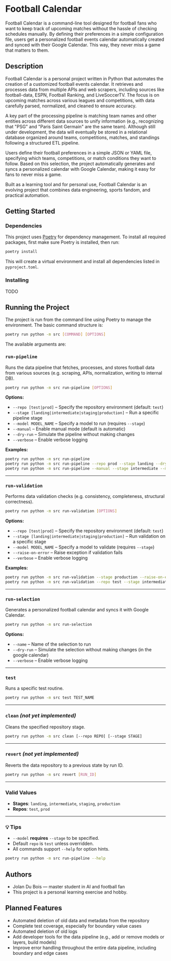 # Football Calendar

Football Calendar is a command-line tool designed for football fans who want to keep track of upcoming matches without the hassle of checking schedules manually. By defining their preferences in a simple configuration file, users get a personalized football events calendar automatically created and synced with their Google Calendar. This way, they never miss a game that matters to them.

## Description

Football Calendar is a personal project written in Python that automates the creation of a customized football events calendar. It retrieves and processes data from multiple APIs and web scrapers, including sources like football-data, ESPN, Football Ranking, and LiveSoccerTV. The focus is on upcoming matches across various leagues and competitions, with data carefully parsed, normalized, and cleaned to ensure accuracy.

A key part of the processing pipeline is matching team names and other entities across different data sources to unify information (e.g., recognizing that "PSG" and "Paris Saint Germain" are the same team). Although still under development, the data will eventually be stored in a relational database organized around teams, competitions, matches, and standings following a structured ETL pipeline.

Users define their football preferences in a simple JSON or YAML file, specifying which teams, competitions, or match conditions they want to follow. Based on this selection, the project automatically generates and syncs a personalized calendar with Google Calendar, making it easy for fans to never miss a game.

Built as a learning tool and for personal use, Football Calendar is an evolving project that combines data engineering, sports fandom, and practical automation.

## Getting Started

### Dependencies

This project uses [Poetry](https://python-poetry.org/) for dependency management. To install all required packages, first make sure Poetry is installed, then run:

```bash
poetry install
```

This will create a virtual environment and install all dependencies listed in `pyproject.toml`.

### Installing

TODO

## Running the Project

The project is run from the command line using Poetry to manage the environment. The basic command structure is:

```bash
poetry run python -m src [COMMAND] [OPTIONS]
```

The available arguments are:

### `run-pipeline`
Runs the data pipeline that fetches, processes, and stores football data from various sources (e.g. scraping, APIs, normalization, writing to internal DB).

```bash
poetry run python -m src run-pipeline [OPTIONS]
```

**Options:**
- `--repo [test|prod]` – Specify the repository environment (default: `test`)
- `--stage [landing|intermediate|staging|production]` – Run a specific pipeline stage
- `--model MODEL_NAME` – Specify a model to run (requires `--stage`)
- `--manual` – Enable manual mode (default is automatic)
- `--dry-run` – Simulate the pipeline without making changes
- `--verbose` – Enable verbose logging

**Examples:**
```bash
poetry run python -m src run-pipeline
poetry run python -m src run-pipeline --repo prod --stage landing --dry-run --verbose
poetry run python -m src run-pipeline --manual --stage intermediate --model espn_matches
```

---

### `run-validation`
Performs data validation checks (e.g. consistency, completeness, structural correctness).

```bash
poetry run python -m src run-validation [OPTIONS]
```

**Options:**
- `--repo [test|prod]` – Specify the repository environment (default: `test`)
- `--stage [landing|intermediate|staging|production]` – Run validation on a specific stage
- `--model MODEL_NAME` – Specify a model to validate (requires `--stage`)
- `--raise-on-error` – Raise exception if validation fails
- `--verbose` – Enable verbose logging

**Examples:**
```bash
poetry run python -m src run-validation --stage production --raise-on-error
poetry run python -m src run-validation --repo test --stage intermediate
```

---

### `run-selection`
Generates a personalized football calendar and syncs it with Google Calendar.

```bash
poetry run python -m src run-selection
```

**Options:**
- `--name` – Name of the selection to run
- `--dry-run` – Simulate the selection without making changes (in the google calendar)
- `--verbose` – Enable verbose logging

---

### `test`
Runs a specific test routine.

```bash
poetry run python -m src test TEST_NAME
```

---

### `clean` *(not yet implemented)*
Cleans the specified repository stage.

```bash
poetry run python -m src clean [--repo REPO] [--stage STAGE]
```

---

### `revert` *(not yet implemented)*
Reverts the data repository to a previous state by run ID.

```bash
poetry run python -m src revert [RUN_ID]
```

---

### Valid Values

- **Stages**: `landing`, `intermediate`, `staging`, `production`
- **Repos**: `test`, `prod`

---

### 💡 Tips

- `--model` **requires** `--stage` to be specified.
- Default `repo` is `test` unless overridden.
- All commands support `--help` for option hints.

```bash
poetry run python -m src run-pipeline --help
```

## Authors

- Jolan Du Bois — master student in AI and football fan
- This project is a personal learning exercise and hobby.

## Planned Features

- Automated deletion of old data and metadata from the repository
- Complete test coverage, especially for boundary value cases
- Automated deletion of old logs
- Add developer tools for the data pipeline (e.g., add or remove models or layers, build models)
- Improve error handling throughout the entire data pipeline, including boundary and edge cases

